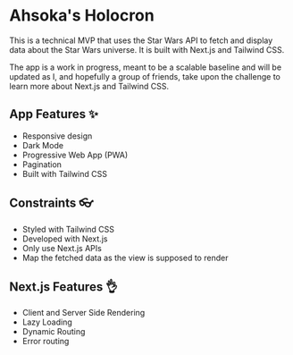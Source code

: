 # Ahsoka's Holocron

This is a technical MVP that uses the Star Wars API to fetch and display data about the Star Wars universe. It is built with Next.js and Tailwind CSS.

The app is a work in progress, meant to be a scalable baseline and will be updated as I, and hopefully a group of friends, take upon the challenge to learn more about Next.js and Tailwind CSS.

## App Features ✨

- Responsive design
- Dark Mode
- Progressive Web App (PWA)
- Pagination
- Built with Tailwind CSS

## Constraints 👓

- Styled with Tailwind CSS
- Developed with Next.js
- Only use Next.js APIs
- Map the fetched data as the view is supposed to render

## Next.js Features 👌

- Client and Server Side Rendering
- Lazy Loading
- Dynamic Routing
- Error routing
